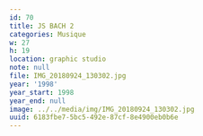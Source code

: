 ```yaml
---
id: 70
title: JS BACH 2
categories: Musique
w: 27
h: 19
location: graphic studio
note: null
file: IMG_20180924_130302.jpg
year: '1998'
year_start: 1998
year_end: null
image: ../../media/img/IMG_20180924_130302.jpg
uuid: 6183fbe7-5bc5-492e-87cf-8e4900eb0b6e
---
```


